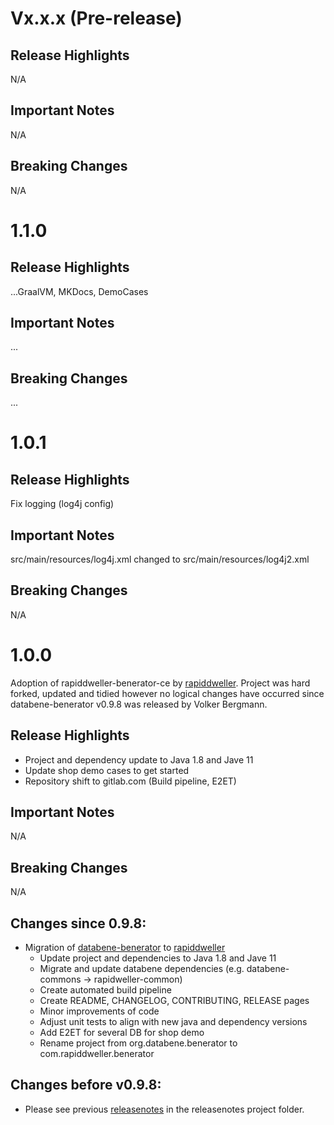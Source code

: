 # Vx.x.x (Pre-release)

## Release Highlights

N/A

## Important Notes

N/A

## Breaking Changes

N/A

# 1.1.0

## Release Highlights

...GraalVM, MKDocs, DemoCases

## Important Notes

...

## Breaking Changes

...

# 1.0.1

## Release Highlights

Fix logging (log4j config)

## Important Notes

src/main/resources/log4j.xml changed to src/main/resources/log4j2.xml

## Breaking Changes

N/A

# 1.0.0

Adoption of rapiddweller-benerator-ce by [rapiddweller](https://rapiddweller.com). Project was hard forked, updated and tidied however no logical
changes have occurred since databene-benerator v0.9.8 was released by Volker Bergmann.

## Release Highlights

- Project and dependency update to Java 1.8 and Jave 11
- Update shop demo cases to get started
- Repository shift to gitlab.com (Build pipeline, E2ET)

## Important Notes

N/A

## Breaking Changes

N/A

## Changes since 0.9.8:

- Migration of [databene-benerator](https://sourceforge.net/projects/benerator/)
  to [rapiddweller](https://rapiddweller.com)
    - Update project and dependencies to Java 1.8 and Jave 11
    - Migrate and update databene dependencies (e.g. databene-commons -> rapidweller-common)
    - Create automated build pipeline
    - Create README, CHANGELOG, CONTRIBUTING, RELEASE pages
    - Minor improvements of code
    - Adjust unit tests to align with new java and dependency versions
    - Add E2ET for several DB for shop demo
    - Rename project from org.databene.benerator to com.rapiddweller.benerator

## Changes before v0.9.8:

- Please see previous [releasenotes](/releasenotes) in the releasenotes project folder. 
